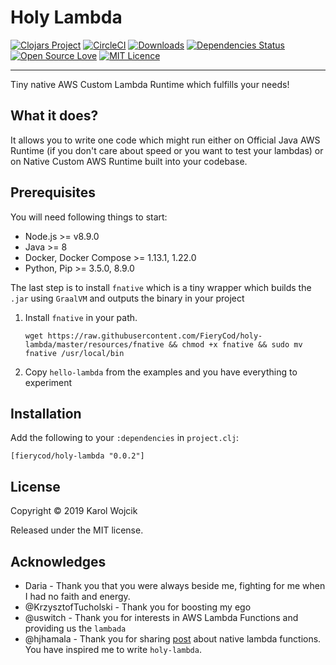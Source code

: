 # Holy Lambda

[![Clojars Project](https://img.shields.io/clojars/v/fierycod/holy-lambda.svg?logo=clojure&logoColor=white)](https://clojars.org/fierycod/holy-lambda)
[![CircleCI](https://circleci.com/gh/FieryCod/holy-lambda/tree/master.svg?style=svg)](https://circleci.com/gh/FieryCod/holy-lambda/tree/master)
[![Downloads](https://jarkeeper.com/fierycod/holy-lambda/downloads.svg)](https://jarkeeper.com/fierycod/holy-lambda)
[![Dependencies Status](https://jarkeeper.com/fierycod/holy-lambda/status.svg)](https://jarkeeper.com/fierycod/holy-lambda)
[![Open Source Love](https://badges.frapsoft.com/os/v1/open-source.svg?v=103)](https://github.com/ellerbrock/open-source-badges/)
[![MIT Licence](https://badges.frapsoft.com/os/mit/mit.svg?v=103)](https://opensource.org/licenses/mit-license.php)

---

Tiny native AWS Custom Lambda Runtime which fulfills your needs!

## What it does?
It allows you to write one code which might run either on Official Java AWS Runtime (if you don't care about speed or you want to test your lambdas)
or on Native Custom AWS Runtime built into your codebase.

## Prerequisites
You will need following things to start:
- Node.js >= v8.9.0
- Java >= 8
- Docker, Docker Compose >= 1.13.1, 1.22.0
- Python, Pip >= 3.5.0, 8.9.0

The last step is to install `fnative` which is a tiny wrapper which builds the `.jar` using `GraalVM` and outputs the binary in your project
1. Install `fnative` in your path.
   ```
   wget https://raw.githubusercontent.com/FieryCod/holy-lambda/master/resources/fnative && chmod +x fnative && sudo mv fnative /usr/local/bin
   ```
2. Copy `hello-lambda` from the examples and you have everything to experiment

## Installation
Add the following to your `:dependencies` in `project.clj`:

  ```
  [fierycod/holy-lambda "0.0.2"]
  ```

## License
Copyright © 2019 Karol Wojcik

Released under the MIT license.

## Acknowledges
- Daria - Thank you that you were always beside me, fighting for me when I had no faith and energy.
- @KrzysztofTucholski - Thank you for boosting my ego
- @uswitch - Thank you for interests in AWS Lambda Functions and providing us the `lambada`
- @hjhamala - Thank you for sharing [post](https://dev.solita.fi/2018/12/07/fast-starting-clojure-lambdas-using-graalvm.html) about native lambda functions. You have inspired me to write `holy-lambda`.
